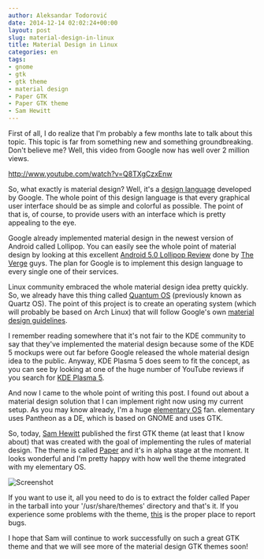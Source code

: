 ```yaml
---
author: Aleksandar Todorović
date: 2014-12-14 02:02:24+00:00
layout: post
slug: material-design-in-linux
title: Material Design in Linux
categories: en
tags:
- gnome
- gtk
- gtk theme
- material design
- Paper GTK
- Paper GTK theme
- Sam Hewitt
---
```


First of all, I do realize that I'm probably a few months late to talk about this topic. This topic is far from something new and something groundbreaking. Don't believe me? Well, this video from Google now has well over 2 million views.

http://www.youtube.com/watch?v=Q8TXgCzxEnw

So, what exactly is material design? Well, it's a [design language](https://en.wikipedia.org/wiki/Design_language) developed by Google. The whole point of this design language is that every graphical user interface should be as simple and colorful as possible. The point of that is, of course, to provide users with an interface which is pretty appealing to the eye.

Google already implemented material design in the newest version of Android called Lollipop. You can easily see the whole point of material design by looking at this excellent [Android 5.0 Lollipop Review](https://www.youtube.com/watch?v=cLYE3fgWI_4) done by [The Verge](http://www.theverge.com/) guys. The plan for Google is to implement this design language to every single one of their services.

Linux community embraced the whole material design idea pretty quickly. So, we already have this thing called [Quantum OS](http://quantum-os.github.io/) (previously known as Quartz OS). The point of this project is to create an operating system (which will probably be based on Arch Linux) that will follow Google's own [material design guidelines](http://www.google.com/design/spec/material-design/introduction.html).

I remember reading somewhere that it's not fair to the KDE community to say that they've implemented the material design because some of the KDE 5 mockups were out far before Google released the whole material design idea to the public. Anyway, KDE Plasma 5 does seem to fit the concept, as you can see by looking at one of the huge number of YouTube reviews if you search for [KDE Plasma 5](https://www.youtube.com/results?search_query=kde+plasma+5).

And now I came to the whole point of writing this post. I found out about a material design solution that I can implement right now using my current setup. As you may know already, I'm a huge [elementary OS](http://elementaryos.org/) fan. elementary uses Pantheon as a DE, which is based on GNOME and uses GTK.

So, today, [Sam Hewitt](http://snwh.org/) published the first GTK theme (at least that I know about) that was created with the goal of implementing the rules of material design. The theme is called [Paper](http://snwh.org/paper/) and it's in alpha stage at the moment. It looks wonderful and I'm pretty happy with how well the theme integrated with my elementary OS.

![Screenshot](http://snwh.org/paper/screenshot.png)

If you want to use it, all you need to do is to extract the folder called Paper in the tarball into your '/usr/share/themes' directory and that's it. If you experience some problems with the theme, [this](https://github.com/snwh/paper-gtk-theme/issues) is the proper place to report bugs.

I hope that Sam will continue to work successfully on such a great GTK theme and that we will see more of the material design GTK themes soon!
